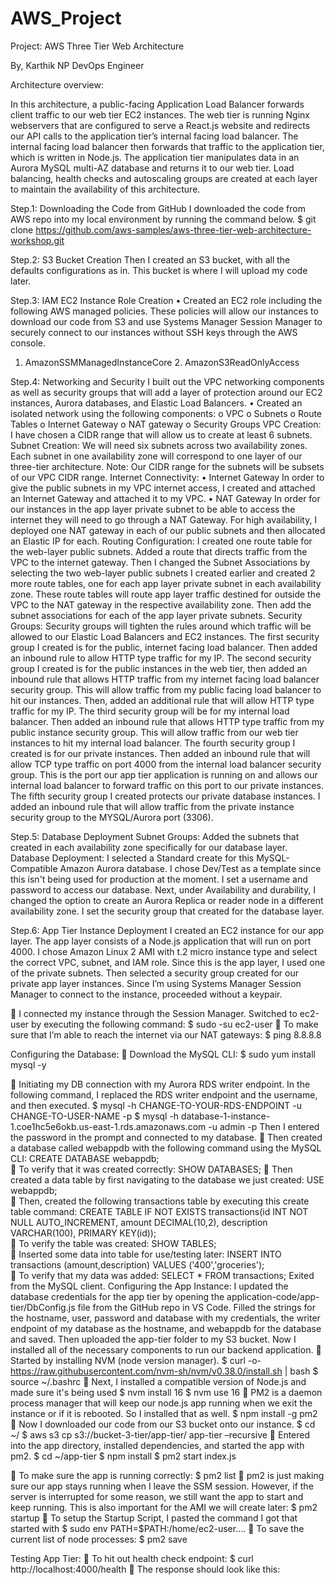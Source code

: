 # AWS_Project

Project: AWS Three Tier Web Architecture




By,
Karthik NP
DevOps Engineer

Architecture overview:
                                         
In this architecture, a public-facing Application Load Balancer forwards client traffic to our web tier EC2 instances. The web tier is running Nginx webservers that are configured to serve a React.js website and redirects our API calls to the application tier’s internal facing load balancer. The internal facing load balancer then forwards that traffic to the application tier, which is written in Node.js. The application tier manipulates data in an Aurora MySQL multi-AZ database and returns it to our web tier. Load balancing, health checks and autoscaling groups are created at each layer to maintain the availability of this architecture.

Step.1: Downloading the Code from GitHub
I downloaded the code from AWS repo into my local environment by running the command below.
 $ git clone https://github.com/aws-samples/aws-three-tier-web-architecture-workshop.git
 

Step.2: S3 Bucket Creation
  Then I created an S3 bucket, with all the defaults configurations as in. This bucket is where I will upload my code later.
                                                            
Step.3: IAM EC2 Instance Role Creation
•	Created an EC2 role including the following AWS managed policies. These policies will allow our instances to download our code from S3 and use Systems Manager Session Manager to securely connect to our instances without SSH keys through the AWS console.
1. AmazonSSMManagedInstanceCore                         2. AmazonS3ReadOnlyAccess
 

Step.4: Networking and Security
I built out the VPC networking components as well as security groups that will add a layer of protection around our EC2 instances, Aurora databases, and Elastic Load Balancers.
•	Created an isolated network using the following components:
o	VPC
o	Subnets
o	Route Tables
o	Internet Gateway
o	NAT gateway
o	Security Groups
VPC Creation:
I have chosen a CIDR range that will allow us to create at least 6 subnets.
Subnet Creation:
We will need six subnets across two availability zones. Each subnet in one availability zone will correspond to one layer of our three-tier architecture.
Note: Our CIDR range for the subnets will be subsets of our VPC CIDR range.
Internet Connectivity:
•	Internet Gateway
In order to give the public subnets in my VPC internet access, I created and attached an Internet Gateway and attached it to my VPC.
•	NAT Gateway
In order for our instances in the app layer private subnet to be able to access the internet they will need to go through a NAT Gateway. For high availability, I deployed one NAT gateway in each of our public subnets and then allocated an Elastic IP for each.
Routing Configuration:
I created one route table for the web-layer public subnets. Added a route that directs traffic from the VPC to the internet gateway.
Then I changed the Subnet Associations by selecting the two web-layer public subnets I created earlier and created 2 more route tables, one for each app layer private subnet in each availability zone. These route tables will route app layer traffic destined for outside the VPC to the NAT gateway in the respective availability zone. Then add the subnet associations for each of the app layer private subnets.
Security Groups:
Security groups will tighten the rules around which traffic will be allowed to our Elastic Load Balancers and EC2 instances. 
The first security group I created is for the public, internet facing load balancer. Then added an inbound rule to allow HTTP type traffic for my IP.
The second security group I created is for the public instances in the web tier, then added an inbound rule that allows HTTP traffic from my internet facing load balancer security group. This will allow traffic from my public facing load balancer to hit our instances. Then, added an additional rule that will allow HTTP type traffic for my IP.
The third security group will be for my internal load balancer. Then added an inbound rule that allows HTTP type traffic from my public instance security group. This will allow traffic from our web tier instances to hit my internal load balancer.
The fourth security group I created is for our private instances. Then added an inbound rule that will allow TCP type traffic on port 4000 from the internal load balancer security group. This is the port our app tier application is running on and allows our internal load balancer to forward traffic on this port to our private instances. 
The fifth security group I created protects our private database instances. I added an inbound rule that will allow traffic from the private instance security group to the MYSQL/Aurora port (3306).
 

Step.5: Database Deployment
Subnet Groups:
Added the subnets that created in each availability zone specifically for our database layer.
Database Deployment:
I selected a Standard create for this MySQL-Compatible Amazon Aurora database. I chose Dev/Test as a template since this isn't being used for production at the moment. I set a username and password to access our database. Next, under Availability and durability, I changed the option to create an Aurora Replica or reader node in a different availability zone. I set the security group that created for the database layer.       
                                             
Step.6: App Tier Instance Deployment
I created an EC2 instance for our app layer. The app layer consists of a Node.js application that will run on port 4000. I chose Amazon Linux 2 AMI with t.2 micro instance type and select the correct VPC, subnet, and IAM role. Since this is the app layer, I used one of the private subnets. Then selected a security group created for our private app layer instances. Since I’m using Systems Manager Session Manager to connect to the instance, proceeded without a keypair.
 
	I connected my instance through the Session Manager. Switched to ec2-user by executing the following command:
$ sudo -su ec2-user
	To make sure that I’m able to reach the internet via our NAT gateways:
$ ping 8.8.8.8
       
Configuring the Database:
	Download the MySQL CLI:
$ sudo yum install mysql -y

        
	Initiating my DB connection with my Aurora RDS writer endpoint. In the following command, I replaced the RDS writer endpoint and the username, and then executed.
$ mysql -h CHANGE-TO-YOUR-RDS-ENDPOINT -u CHANGE-TO-USER-NAME -p
$ mysql -h database-1-instance-1.coe1hc5e6okb.us-east-1.rds.amazonaws.com -u admin -p
Then I entered the password in the prompt and connected to my database. 
	Then created a database called webappdb with the following command using the MySQL CLI:
CREATE DATABASE webappdb;   
	To verify that it was created correctly:
SHOW DATABASES;
	Then created a data table by first navigating to the database we just created:
USE webappdb;    
	Then, created the following transactions table by executing this create table command:
CREATE TABLE IF NOT EXISTS transactions(id INT NOT NULL
AUTO_INCREMENT, amount DECIMAL(10,2), description
VARCHAR(100), PRIMARY KEY(id));    
	To verify the table was created:
SHOW TABLES;    
	Inserted some data into table for use/testing later:
INSERT INTO transactions (amount,description) VALUES ('400','groceries');   
	To verify that my data was added:
SELECT * FROM transactions;
Exited from the MySQL client.
Configuring the App Instance:
I updated the database credentials for the app tier by opening the application-code/app-tier/DbConfig.js file from the GitHub repo in VS Code. Filled the strings for the hostname, user, password and database with my credentials, the writer endpoint of my database as the hostname, and webappdb for the database and saved. Then uploaded the app-tier folder to my S3 bucket.
Now I installed all of the necessary components to run our backend application.
	 Started by installing NVM (node version manager).
$ curl -o- https://raw.githubusercontent.com/nvm-sh/nvm/v0.38.0/install.sh | bash
$ source ~/.bashrc
	Next, I installed a compatible version of Node.js and made sure it's being used
$ nvm install 16
$ nvm use 16
	PM2 is a daemon process manager that will keep our node.js app running when we exit the instance or if it is rebooted. So I installed that as well.
$ npm install -g pm2   
	Now I downloaded our code from our S3 bucket onto our instance.
$ cd ~/
$ aws s3 cp s3://bucket-3-tier/app-tier/ app-tier –recursive
	Entered into the app directory, installed dependencies, and started the app with pm2.
$ cd ~/app-tier
$ npm install
$ pm2 start index.js
 
	To make sure the app is running correctly:
$ pm2 list 
	pm2 is just making sure our app stays running when I leave the SSM session. However, if the server is interrupted for some reason, we still want the app to start and keep running. This is also important for the AMI we will create later:
$ pm2 startup
	To setup the Startup Script, I pasted the command I got that started with 
$ sudo env PATH=$PATH:/home/ec2-user….
	To save the current list of node processes:
$ pm2 save

Testing App Tier:
	To hit out health check endpoint:
$ curl http://localhost:4000/health
	The response should look like this:
